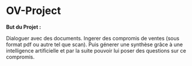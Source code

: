 # OV-Project

**But du Projet :**

Dialoguer avec des documents. Ingerer des compromis de ventes (sous format pdf ou autre tel que scan).
Puis génerer une synthèse grâce à une intelligence artificielle et par la suite pouvoir lui poser des questions sur ce compromis.


